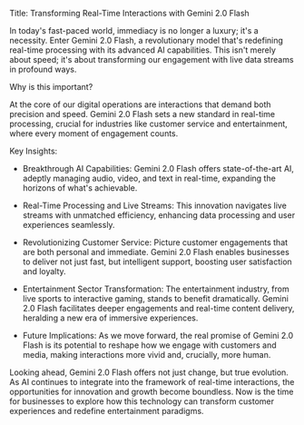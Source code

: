 Title: Transforming Real-Time Interactions with Gemini 2.0 Flash

In today's fast-paced world, immediacy is no longer a luxury; it's a necessity. Enter Gemini 2.0 Flash, a revolutionary model that's redefining real-time processing with its advanced AI capabilities. This isn't merely about speed; it's about transforming our engagement with live data streams in profound ways.

Why is this important?

At the core of our digital operations are interactions that demand both precision and speed. Gemini 2.0 Flash sets a new standard in real-time processing, crucial for industries like customer service and entertainment, where every moment of engagement counts.

Key Insights:

- Breakthrough AI Capabilities: Gemini 2.0 Flash offers state-of-the-art AI, adeptly managing audio, video, and text in real-time, expanding the horizons of what's achievable.
  
- Real-Time Processing and Live Streams: This innovation navigates live streams with unmatched efficiency, enhancing data processing and user experiences seamlessly.
  
- Revolutionizing Customer Service: Picture customer engagements that are both personal and immediate. Gemini 2.0 Flash enables businesses to deliver not just fast, but intelligent support, boosting user satisfaction and loyalty.
  
- Entertainment Sector Transformation: The entertainment industry, from live sports to interactive gaming, stands to benefit dramatically. Gemini 2.0 Flash facilitates deeper engagements and real-time content delivery, heralding a new era of immersive experiences.

- Future Implications: As we move forward, the real promise of Gemini 2.0 Flash is its potential to reshape how we engage with customers and media, making interactions more vivid and, crucially, more human.

Looking ahead, Gemini 2.0 Flash offers not just change, but true evolution. As AI continues to integrate into the framework of real-time interactions, the opportunities for innovation and growth become boundless. Now is the time for businesses to explore how this technology can transform customer experiences and redefine entertainment paradigms.